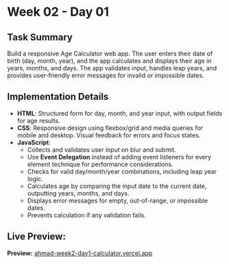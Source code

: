 # Week 02 - Day 01

## Task Summary
Build a responsive Age Calculator web app. The user enters their date of birth (day, month, year), and the app calculates and displays their age in years, months, and days. The app validates input, handles leap years, and provides user-friendly error messages for invalid or impossible dates.

## Implementation Details
- **HTML**: Structured form for day, month, and year input, with output fields for age results.
- **CSS**: Responsive design using flexbox/grid and media queries for mobile and desktop. Visual feedback for errors and focus states.
- **JavaScript**:
  - Collects and validates user input on blur and submit.
  - Use **Event Delegation** instead of adding event listeners for every element technique for performance considerations.
  - Checks for valid day/month/year combinations, including leap year logic.
  - Calculates age by comparing the input date to the current date, outputting years, months, and days.
  - Displays error messages for empty, out-of-range, or impossible dates.
  - Prevents calculation if any validation fails.

## Live Preview:
**Preview:** [ahmad-week2-day1-calculator.vercel.app](https://ahmad-week2-day1-calculator)